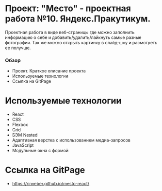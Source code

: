 # Проект: "Место" - проектная работа №10. Яндекс.Пракутикум.
Проектная работа в виде веб-страницы где можно заполнить информацию о себе и добавить/удалить/лайкнуть самые разные фотографии. Так же можно открыть картинку в слайд-шоу и расмотреть ее получше.

### Обзор

* Проект. Краткое описание проекта
* Используемые технологии
* Ссылка на GitPage

# Используемые технологии
* React
* CSS
* Flexbox
* Grid
* БЭМ Nested
* Адаптивная верстка с использованием медиа-запросов
* JavaScript
* Модульные окна с формой

# Ссылка на GitPage
* https://rinveber.github.io/mesto-react/